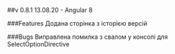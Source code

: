 ##v 0.8.1
13.08.20 - Angular 8

###Features
Додана сторінка з історією версій

###Bugs
Виправлена помилка з свалом у консолі для SelectOptionDirective
